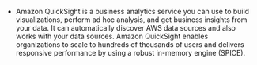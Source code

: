 - Amazon QuickSight is a business analytics service you can use to build visualizations, perform ad hoc analysis, and get business insights from your data. It can automatically discover AWS data sources and also works with your data sources. Amazon QuickSight enables organizations to scale to hundreds of thousands of users and delivers responsive performance by using a robust in-memory engine (SPICE).